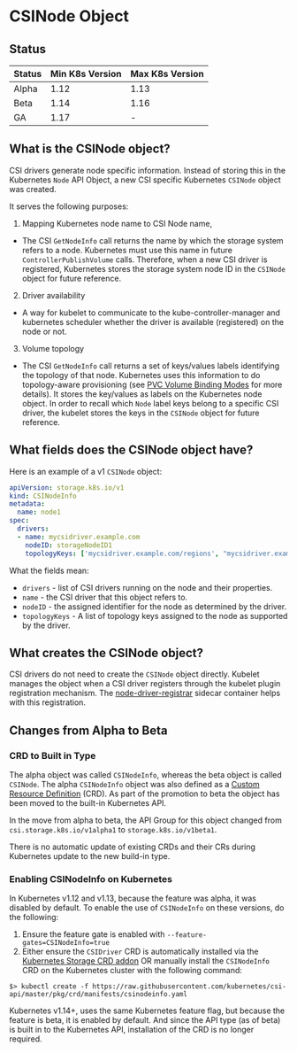# CSINode Object

## Status

Status | Min K8s Version | Max K8s Version
--|--|--
Alpha | 1.12 | 1.13
Beta | 1.14 | 1.16
GA   | 1.17 | -


## What is the CSINode object?

CSI drivers generate node specific information. Instead of storing this in the Kubernetes `Node` API Object, a new CSI specific Kubernetes `CSINode` object was created.

It serves the following purposes:

1. Mapping Kubernetes node name to CSI Node name,
  * The CSI `GetNodeInfo` call returns the name by which the storage system refers to a node. Kubernetes must use this name in future `ControllerPublishVolume` calls. Therefore, when a new CSI driver is registered, Kubernetes stores the storage system node ID in the `CSINode` object for future reference.
2. Driver availability
  * A way for kubelet to communicate to the kube-controller-manager and kubernetes scheduler whether the driver is available (registered) on the node or not.
3. Volume topology
  * The CSI `GetNodeInfo` call returns a set of keys/values labels identifying the topology of that node. Kubernetes uses this information to do topology-aware provisioning (see [PVC Volume Binding Modes](https://kubernetes.io/docs/concepts/storage/storage-classes/#volume-binding-mode) for more details). It stores the key/values as labels on the Kubernetes node object. In order to recall which `Node` label keys belong to a specific CSI driver, the kubelet stores the keys in the `CSINode` object for future reference.

## What fields does the CSINode object have?

Here is an example of a v1 `CSINode` object:

```YAML
apiVersion: storage.k8s.io/v1
kind: CSINodeInfo
metadata:
  name: node1
spec:
  drivers:
  - name: mycsidriver.example.com
    nodeID: storageNodeID1
    topologyKeys: ['mycsidriver.example.com/regions', "mycsidriver.example.com/zones"]
```

What the fields mean:

- `drivers` - list of CSI drivers running on the node and their properties.
- `name` - the CSI driver that this object refers to.
- `nodeID` - the assigned identifier for the node as determined by the driver.
- `topologyKeys` - A list of topology keys assigned to the node as supported by the driver.

## What creates the CSINode object?

CSI drivers do not need to create the `CSINode` object directly. Kubelet manages the object when a CSI driver registers through the kubelet plugin registration mechanism. The [node-driver-registrar](node-driver-registrar.md) sidecar container helps with this registration.

## Changes from Alpha to Beta

### CRD to Built in Type
The alpha object was called `CSINodeInfo`, whereas the beta object is called
`CSINode`. The alpha `CSINodeInfo` object was also defined as a [Custom Resource Definition](https://kubernetes.io/docs/tasks/access-kubernetes-api/custom-resources/custom-resource-definitions/#create-a-customresourcedefinition) (CRD). As part of the promotion to beta the object has been moved to the built-in Kubernetes API.

In the move from alpha to beta, the API Group for this object changed from `csi.storage.k8s.io/v1alpha1` to `storage.k8s.io/v1beta1`.

There is no automatic update of existing CRDs and their CRs during Kubernetes update to the new build-in type.

### Enabling CSINodeInfo on Kubernetes
In Kubernetes v1.12 and v1.13, because the feature was alpha, it was disabled by default. To enable the use of `CSINodeInfo` on these versions, do the following:

1. Ensure the feature gate is enabled with `--feature-gates=CSINodeInfo=true`
2. Either ensure the `CSIDriver` CRD is automatically installed via the [Kubernetes Storage CRD addon](https://github.com/kubernetes/kubernetes/tree/release-1.13/cluster/addons/storage-crds) OR manually install the `CSINodeInfo` CRD on the Kubernetes cluster with the following command:

```
$> kubectl create -f https://raw.githubusercontent.com/kubernetes/csi-api/master/pkg/crd/manifests/csinodeinfo.yaml
```
Kubernetes v1.14+, uses the same Kubernetes feature flag, but because the feature is beta, it is enabled by default. And since the API type (as of beta) is built in to the Kubernetes API, installation of the CRD is no longer required.
